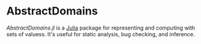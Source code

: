 # AbstractDomains

*AbstractDomains.jl* is a [Julia](http://www.julialang.org) package for representing and computing with sets of valuess.
It's useful for static analysis, bug checking, and inference.